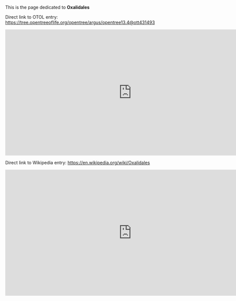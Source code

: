 This is the page dedicated to **Oxalidales**


Direct link to OTOL entry: https://tree.opentreeoflife.org/opentree/argus/opentree13.4@ott431493



<html>
    <body>
    <iframe src="https://tree.opentreeoflife.org/opentree/argus/opentree13.4@ott431493"
    width="800" height="400" frameborder="0" allowfullscreen> </iframe>
    </body>
</html>
    


Direct link to Wikipedia entry: https://en.wikipedia.org/wiki/Oxalidales



<html>
    <body>
    <iframe src="https://en.wikipedia.org/wiki/Oxalidales"
    width="800" height="400" frameborder="0" allowfullscreen> </iframe>
    </body>
</html>
    

